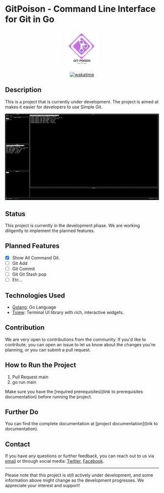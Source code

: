 # GitPoison - Command Line Interface for Git in Go
<p align="center">
  <img src="assets/GitPoisonSmall.png" />
</p>

<p align="center">
<a href="https://wakatime.com/badge/user/20b45d50-96e3-4927-8a2f-837aff6defc5/project/b4d4676a-8a35-4854-b7b1-49dcb0c36101"><img src="https://wakatime.com/badge/user/20b45d50-96e3-4927-8a2f-837aff6defc5/project/b4d4676a-8a35-4854-b7b1-49dcb0c36101.svg" alt="wakatime"></a>
</p>

## Description
This is a project that is currently under development. The project is aimed at makes it easier for developers to use Simple Git.

![gitpoison screenshot](assets/Screenshot.png "GitPoison : Simple Git Using CLI")


## Status
This project is currently in the development phase. We are working diligently to implement the planned features.

## Planned Features
- [x] Show All Command Git.
- [ ] Git Add
- [ ] Git Commit
- [ ] Git Git Stash pop
- [ ] Etc...

## Technologies Used
- [Golang](https://go.dev/): Go Language
- [Tview](https://github.com/rivo/tview): Terminal UI library with rich, interactive widgets.

## Contribution
We are very open to contributions from the community. If you'd like to contribute, you can open an issue to let us know about the changes you're planning, or you can submit a pull request.

## How to Run the Project
1. Pull Request main
2. go run main

Make sure you have the [required prerequisites](link to prerequisites documentation) before running the project.

## Further Do
You can find the complete documentation at [project documentation](link to documentation).

## Contact
If you have any questions or further feedback, you can reach out to us via [email](info@kabesma.org) or through social media: [Twitter](#), [Facebook](https://www.facebook.com/kabesma.org).

---

Please note that this project is still actively under development, and some information above might change as the development progresses. We appreciate your interest and support!

